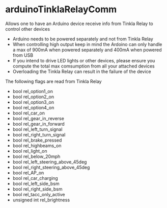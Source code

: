 # arduinoTinklaRelayComm
Allows one to have an Arduino device receive info from Tinkla Relay to control other devices

* Arduino needs to be powered separately and not from Tinkla Relay
* When controlling high output keep in mind the Ardoino can only handle a max of 900mA when powered separately and 400mA when powered from USB
* If you intend to drive LED lights or other devices, please ensure you compute the total max comsumption from all your attached devices
* Overloading the Tinkla Relay can result in the failure of the device

The following flags are read from Tinkla Relay
 - bool rel_option1_on
 - bool rel_option2_on
 - bool rel_option3_on
 - bool rel_option4_on
 - bool rel_car_on
 - bool rel_gear_in_reverse
 - bool rel_gear_in_forward
 - bool rel_left_turn_signal
 - bool rel_right_turn_signal
 - bool rel_brake_pressed
 - bool rel_highbeams_on
 - bool rel_light_on
 - bool rel_below_20mph
 - bool rel_left_steering_above_45deg 
 - bool rel_right_steering_above_45deg 
 - bool rel_AP_on 
 - bool rel_car_charging
 - bool rel_left_side_bsm
 - bool rel_right_side_bsm
 - bool rel_tacc_only_active
 - unsigned int rel_brightness
